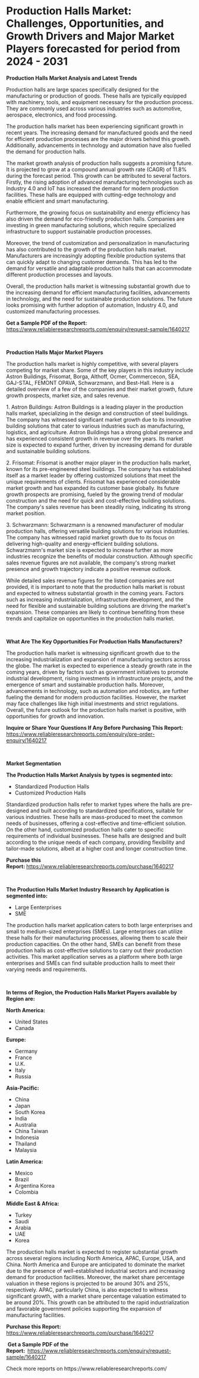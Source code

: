 <p><h1>Production Halls Market: Challenges, Opportunities, and Growth Drivers and Major Market Players forecasted for period from 2024 - 2031</h1></p><p><strong>Production Halls Market Analysis and Latest Trends</strong></p>
<p><p>Production halls are large spaces specifically designed for the manufacturing or production of goods. These halls are typically equipped with machinery, tools, and equipment necessary for the production process. They are commonly used across various industries such as automotive, aerospace, electronics, and food processing.</p><p>The production halls market has been experiencing significant growth in recent years. The increasing demand for manufactured goods and the need for efficient production processes are the major drivers behind this growth. Additionally, advancements in technology and automation have also fuelled the demand for production halls.</p><p>The market growth analysis of production halls suggests a promising future. It is projected to grow at a compound annual growth rate (CAGR) of 11.8% during the forecast period. This growth can be attributed to several factors. Firstly, the rising adoption of advanced manufacturing technologies such as Industry 4.0 and IoT has increased the demand for modern production facilities. These halls are equipped with cutting-edge technology and enable efficient and smart manufacturing.</p><p>Furthermore, the growing focus on sustainability and energy efficiency has also driven the demand for eco-friendly production halls. Companies are investing in green manufacturing solutions, which require specialized infrastructure to support sustainable production processes.</p><p>Moreover, the trend of customization and personalization in manufacturing has also contributed to the growth of the production halls market. Manufacturers are increasingly adopting flexible production systems that can quickly adapt to changing customer demands. This has led to the demand for versatile and adaptable production halls that can accommodate different production processes and layouts.</p><p>Overall, the production halls market is witnessing substantial growth due to the increasing demand for efficient manufacturing facilities, advancements in technology, and the need for sustainable production solutions. The future looks promising with further adoption of automation, Industry 4.0, and customized manufacturing processes.</p></p>
<p><strong>Get a Sample PDF of the Report:&nbsp;</strong> <a href="https://www.reliableresearchreports.com/enquiry/request-sample/1640217">https://www.reliableresearchreports.com/enquiry/request-sample/1640217</a></p>
<p>&nbsp;</p>
<p><strong>Production Halls Major Market Players</strong></p>
<p><p>The production halls market is highly competitive, with several players competing for market share. Some of the key players in this industry include Astron Buildings, Frisomat, Borga, Althoff, Ocmer, Commercecon, SEA, GAJ-STAL, FEMONT OPAVA, Schwarzmann, and Best-Hall. Here is a detailed overview of a few of the companies and their market growth, future growth prospects, market size, and sales revenue.</p><p>1. Astron Buildings: Astron Buildings is a leading player in the production halls market, specializing in the design and construction of steel buildings. The company has witnessed significant market growth due to its innovative building solutions that cater to various industries such as manufacturing, logistics, and agriculture. Astron Buildings has a strong global presence and has experienced consistent growth in revenue over the years. Its market size is expected to expand further, driven by increasing demand for durable and sustainable building solutions.</p><p>2. Frisomat: Frisomat is another major player in the production halls market, known for its pre-engineered steel buildings. The company has established itself as a market leader by offering customized solutions that meet the unique requirements of clients. Frisomat has experienced considerable market growth and has expanded its customer base globally. Its future growth prospects are promising, fueled by the growing trend of modular construction and the need for quick and cost-effective building solutions. The company's sales revenue has been steadily rising, indicating its strong market position.</p><p>3. Schwarzmann: Schwarzmann is a renowned manufacturer of modular production halls, offering versatile building solutions for various industries. The company has witnessed rapid market growth due to its focus on delivering high-quality and energy-efficient building solutions. Schwarzmann's market size is expected to increase further as more industries recognize the benefits of modular construction. Although specific sales revenue figures are not available, the company's strong market presence and growth trajectory indicate a positive revenue outlook.</p><p>While detailed sales revenue figures for the listed companies are not provided, it is important to note that the production halls market is robust and expected to witness substantial growth in the coming years. Factors such as increasing industrialization, infrastructure development, and the need for flexible and sustainable building solutions are driving the market's expansion. These companies are likely to continue benefiting from these trends and capitalize on opportunities in the production halls market.</p></p>
<p>&nbsp;</p>
<p><strong>What Are The Key Opportunities For Production Halls Manufacturers?</strong></p>
<p><p>The production halls market is witnessing significant growth due to the increasing industrialization and expansion of manufacturing sectors across the globe. The market is expected to experience a steady growth rate in the coming years, driven by factors such as government initiatives to promote industrial development, rising investments in infrastructure projects, and the emergence of smart and sustainable production halls. Moreover, advancements in technology, such as automation and robotics, are further fueling the demand for modern production facilities. However, the market may face challenges like high initial investments and strict regulations. Overall, the future outlook for the production halls market is positive, with opportunities for growth and innovation.</p></p>
<p><strong>Inquire or Share Your Questions If Any Before Purchasing This Report:</strong> <a href="https://www.reliableresearchreports.com/enquiry/pre-order-enquiry/1640217">https://www.reliableresearchreports.com/enquiry/pre-order-enquiry/1640217</a></p>
<p>&nbsp;</p>
<p><strong>Market Segmentation</strong></p>
<p><strong>The Production Halls Market Analysis by types is segmented into:</strong></p>
<p><ul><li>Standardized Production Halls</li><li>Customized Production Halls</li></ul></p>
<p><p>Standardized production halls refer to market types where the halls are pre-designed and built according to standardized specifications, suitable for various industries. These halls are mass-produced to meet the common needs of businesses, offering a cost-effective and time-efficient solution. On the other hand, customized production halls cater to specific requirements of individual businesses. These halls are designed and built according to the unique needs of each company, providing flexibility and tailor-made solutions, albeit at a higher cost and longer construction time.</p></p>
<p><strong>Purchase this Report:&nbsp;</strong><a href="https://www.reliableresearchreports.com/purchase/1640217">https://www.reliableresearchreports.com/purchase/1640217</a></p>
<p>&nbsp;</p>
<p><strong>The Production Halls Market Industry Research by Application is segmented into:</strong></p>
<p><ul><li>Large Eenterprises</li><li>SME</li></ul></p>
<p><p>The production halls market application caters to both large enterprises and small to medium-sized enterprises (SMEs). Large enterprises can utilize these halls for their manufacturing processes, allowing them to scale their production capacities. On the other hand, SMEs can benefit from these production halls as cost-effective solutions to carry out their production activities. This market application serves as a platform where both large enterprises and SMEs can find suitable production halls to meet their varying needs and requirements.</p></p>
<p>&nbsp;</p>
<p><strong>In terms of Region, the Production Halls Market Players available by Region are:</strong></p>
<p>
    <p> <strong> North America: </strong>
        <ul>
            <li>United States</li>
            <li>Canada</li>
        </ul>
        </p> 
    <p> <strong> Europe: </strong>
        <ul>
            <li>Germany</li>
            <li>France</li>
            <li>U.K.</li>
            <li>Italy</li>
            <li>Russia</li>
        </ul>
        </p> 
    <p> <strong> Asia-Pacific: </strong>
        <ul>
            <li>China</li>
            <li>Japan</li>
            <li>South Korea</li>
            <li>India</li>
            <li>Australia</li>
            <li>China Taiwan</li>
            <li>Indonesia</li>
            <li>Thailand</li>
            <li>Malaysia</li>
        </ul>
        </p> 
    <p> <strong> Latin America: </strong>
        <ul>
            <li>Mexico</li>
            <li>Brazil</li>
            <li>Argentina Korea</li>
            <li>Colombia</li>
        </ul>
        </p> 
    <p> <strong> Middle East & Africa: </strong>
        <ul>
            <li>Turkey</li>
            <li>Saudi</li>
            <li>Arabia</li>
            <li>UAE</li>
            <li>Korea</li>
        </ul>
    </p>
    </p>
<p><p>The production halls market is expected to register substantial growth across several regions including North America, APAC, Europe, USA, and China. North America and Europe are anticipated to dominate the market due to the presence of well-established industrial sectors and increasing demand for production facilities. Moreover, the market share percentage valuation in these regions is projected to be around 30% and 25%, respectively. APAC, particularly China, is also expected to witness significant growth, with a market share percentage valuation estimated to be around 20%. This growth can be attributed to the rapid industrialization and favorable government policies supporting the expansion of manufacturing facilities.</p></p>
<p><strong>Purchase this Report: </strong><a href="https://www.reliableresearchreports.com/purchase/1640217">https://www.reliableresearchreports.com/purchase/1640217</a></p>
<p>&nbsp;<strong>Get a Sample PDF of the Report:&nbsp;&nbsp;</strong><a href="https://www.reliableresearchreports.com/enquiry/request-sample/1640217">https://www.reliableresearchreports.com/enquiry/request-sample/1640217</a></p>
<p><strong></strong></p>
<p>Check more reports on https://www.reliableresearchreports.com/</p>